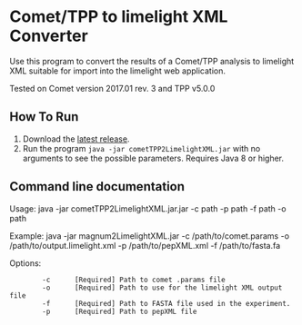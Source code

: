 Comet/TPP to limelight XML Converter
=======================================

Use this program to convert the results of a Comet/TPP analysis to
limelight XML suitable for import into the limelight web application.

Tested on Comet version 2017.01 rev. 3 and TPP v5.0.0

How To Run
-------------
1. Download the [latest release](https://github.com/yeastrc/limelight-import-comet-tpp/releases).
2. Run the program ``java -jar cometTPP2LimelightXML.jar`` with no arguments to see the possible parameters. Requires Java 8 or higher.

Command line documentation
---------------------------

Usage: java -jar cometTPP2LimelightXML.jar.jar -c path -p path -f path -o path

Example: java -jar magnum2LimelightXML.jar -c /path/to/comet.params
                                       -o /path/to/output.limelight.xml
                                       -p /path/to/pepXML.xml
                                       -f /path/to/fasta.fa

Options:
```
        -c      [Required] Path to comet .params file
        -o      [Required] Path to use for the limelight XML output file
        -f      [Required] Path to FASTA file used in the experiment.
        -p      [Required] Path to pepXML file
```
